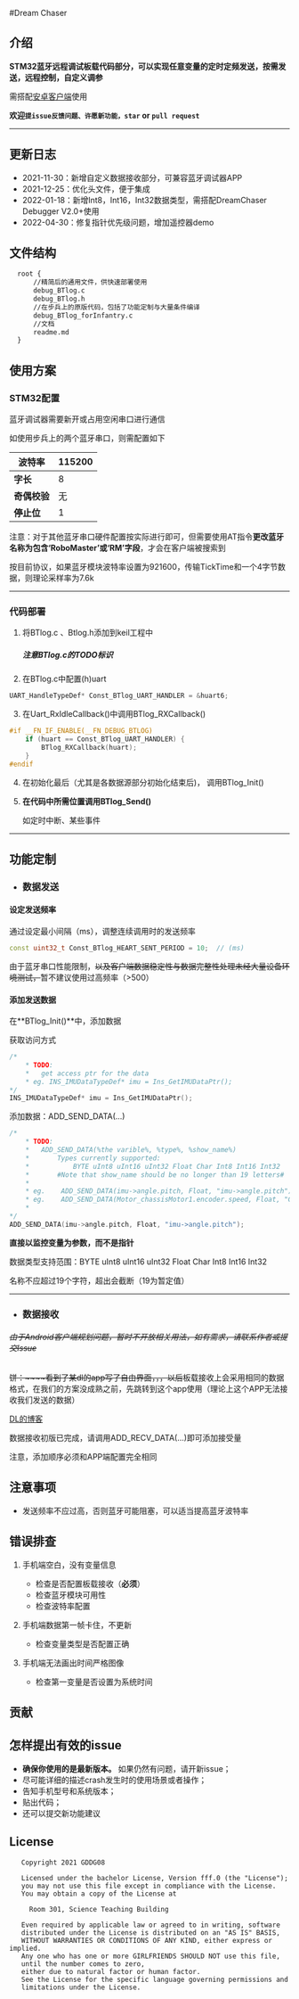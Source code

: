 

#Dream Chaser

## 介绍

**STM32蓝牙远程调试板载代码部分，可以实现任意变量的定时定频发送，按需发送，远程控制，自定义调参**

需搭配[安卓客户端](https://gitee.com/bitrm2022hardware/dream-chaser-debug)使用

**欢迎`提issue反馈问题、许愿新功能，star` or `pull request`**  

****

## 更新日志

- 2021-11-30：新增自定义数据接收部分，可兼容蓝牙调试器APP
- 2021-12-25：优化头文件，便于集成
- 2022-01-18：新增Int8，Int16，Int32数据类型，需搭配DreamChaser Debugger V2.0+使用
- 2022-04-30：修复指针优先级问题，增加遥控器demo



## 文件结构

```xml
  root {
      //精简后的通用文件，供快速部署使用
      debug_BTlog.c
      debug_BTlog.h
      //在步兵上的原版代码，包括了功能定制与大量条件编译
      debug_BTlog_forInfantry.c    
      //文档
      readme.md 
  }
```

## 使用方案 

### STM32配置

蓝牙调试器需要新开或占用空闲串口进行通信

如使用步兵上的两个蓝牙串口，则需配置如下

| **波特率**   | 115200 |
| ------------ | ------ |
| **字长**     | 8      |
| **奇偶校验** | 无     |
| **停止位**   | 1      |

注意：对于其他蓝牙串口硬件配置按实际进行即可，但需要使用AT指令**更改蓝牙名称为包含‘RoboMaster’或‘RM’字段**，才会在客户端被搜索到



按目前协议，如果蓝牙模块波特率设置为921600，传输TickTime和一个4字节数据，则理论采样率为7.6k

------

### 代码部署

1. 将BTlog.c 、Btlog.h添加到keil工程中

   ##### 注意BTlog.c的TODO标识

2. 在BTlog.c中配置(h)uart

```c++
UART_HandleTypeDef* Const_BTlog_UART_HANDLER = &huart6;
```

3. 在Uart_RxIdleCallback()中调用BTlog_RXCallback()


```c++
#if __FN_IF_ENABLE(__FN_DEBUG_BTLOG)
    if (huart == Const_BTlog_UART_HANDLER) {
        BTlog_RXCallback(huart);
    }
#endif
```

4. 在初始化最后（尤其是各数据源部分初始化结束后)， 调用BTlog_Init()

   

5. **在代码中所需位置调用BTlog_Send()**

   如定时中断、某些事件

------

## 功能定制

- ### 数据发送

#### 设定发送频率

通过设定最小间隔（ms），调整连续调用时的发送频率

```c++
const uint32_t Const_BTlog_HEART_SENT_PERIOD = 10;  // (ms)
```

由于蓝牙串口性能限制，~~以及客户端数据稳定性与数据完整性处理未经大量设备环境测试，~~暂不建议使用过高频率（>500）



#### 添加发送数据

在**BTlog_Init()**中，添加数据

获取访问方式

```c++
/*
    * TODO: 
    *   get access ptr for the data
    * eg. INS_IMUDataTypeDef* imu = Ins_GetIMUDataPtr();
*/
INS_IMUDataTypeDef* imu = Ins_GetIMUDataPtr();
```

添加数据：ADD_SEND_DATA(...)

```c++
/*
    * TODO: 
    *   ADD_SEND_DATA(%the varible%, %type%, %show_name%)
    *       Types currently supported:
    *           BYTE uInt8 uInt16 uInt32 Float Char Int8 Int16 Int32
    *       #Note that show_name should be no longer than 19 letters#
    * 
    * eg.    ADD_SEND_DATA(imu->angle.pitch, Float, "imu->angle.pitch");
    * eg.    ADD_SEND_DATA(Motor_chassisMotor1.encoder.speed, Float, "Chassis_Motor1_spd");
    * 
*/
ADD_SEND_DATA(imu->angle.pitch, Float, "imu->angle.pitch");
```
**直接以监控变量为参数，而不是指针**

数据类型支持范围：BYTE uInt8 uInt16 uInt32 Float Char Int8 Int16 Int32

名称不应超过19个字符，超出会截断（19为暂定值）

------



- ### 数据接收

###### ~~由于Android客户端规划问题，暂时不开放相关用法，如有需求，请联系作者或提交Issue~~

~~饼：~~~~看到了某dl的app写了自由界面，，，以后~~板载接收上会采用相同的数据格式，在我们的方案没成熟之前，先跳转到这个app使用（理论上这个APP无法接收我们发送的数据）

[DL的博客](https://www.jianshu.com/p/1a8262492619)

数据接收初版已完成，请调用ADD_RECV_DATA(...)即可添加接受量

注意，添加顺序必须和APP端配置完全相同



## 注意事项

- 发送频率不应过高，否则蓝牙可能阻塞，可以适当提高蓝牙波特率

  

## 错误排查

1. 手机端空白，没有变量信息
   - 检查是否配置板载接收（**必须**）
   - 检查蓝牙模块可用性
   - 检查波特率配置
2. 手机端数据第一帧卡住，不更新
   - 检查变量类型是否配置正确

3. 手机端无法画出时间严格图像
   - 检查第一变量是否设置为系统时间




## 贡献

## 怎样提出有效的issue

- **确保你使用的是最新版本。** 如果仍然有问题，请开新issue；
- 尽可能详细的描述crash发生时的使用场景或者操作；
- 告知手机型号和系统版本；
- 贴出代码；
- 还可以提交新功能建议

## License

```
   Copyright 2021 GDDG08

   Licensed under the bachelor License, Version fff.0 (the "License");
   you may not use this file except in compliance with the License.
   You may obtain a copy of the License at

     Room 301, Science Teaching Building

   Even required by applicable law or agreed to in writing, software
   distributed under the License is distributed on an "AS IS" BASIS,
   WITHOUT WARRANTIES OR CONDITIONS OF ANY KIND, either express or implied.
   Any one who has one or more GIRLFRIENDS SHOULD NOT use this file, 
   until the number comes to zero, 
   either due to natural factor or human factor.
   See the License for the specific language governing permissions and
   limitations under the License.
```